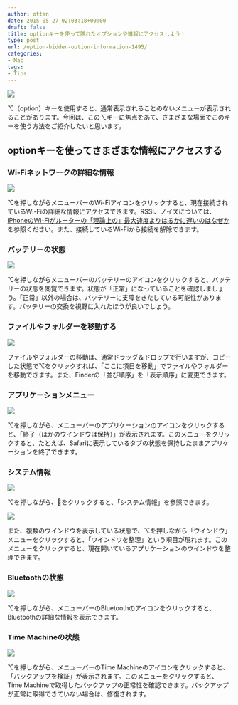 ```yaml
---
author: ottan
date: 2015-05-27 02:03:18+00:00
draft: false
title: optionキーを使って隠れたオプションや情報にアクセスしよう！
type: post
url: /option-hidden-option-information-1495/
categories:
- Mac
tags:
- Tips
---
```


![](/images/2015/05/150526-55647c19e6cd0.jpg)






⌥（option）キーを使用すると、通常表示されることのないメニューが表示されることがあります。今回は、この⌥キーに焦点をあて、さまざまな場面でこのキーを使う方法をご紹介したいと思います。





## optionキーを使ってさまざまな情報にアクセスする





### Wi-Fiネットワークの詳細な情報





![](/images/2015/05/150526-55647c1b70a44.png)






⌥を押しながらメニューバーのWi-Fiアイコンをクリックすると、現在接続されているWi-Fiの詳細な情報にアクセスできます。RSSI、ノイズについては、[iPhoneのWi-Fiがルーターの「理論上の」最大速度よりはるかに遅いのはなぜか](https://ottan.xyz/iphone-wifi-tips-279/)を参照ください。また、接続しているWi-Fiから接続を解除できます。





### バッテリーの状態





![](/images/2015/05/150526-55647c1e69531.png)






⌥を押しながらメニューバーのバッテリーのアイコンをクリックすると、バッテリーの状態を閲覧できます。状態が「正常」になっていることを確認しましょう。「正常」以外の場合は、バッテリーに支障をきたしている可能性があります。バッテリーの交換を視野に入れたほうが良いでしょう。





### ファイルやフォルダーを移動する





![](/images/2015/05/150526-55647c2150acc.png)






ファイルやフォルダーの移動は、通常ドラッグ＆ドロップで行いますが、コピーした状態で⌥をクリックすれば、「ここに項目を移動」でファイルやフォルダーを移動できます。また、Finderの「並び順序」を「表示順序」に変更できます。





### アプリケーションメニュー





![](/images/2015/05/150526-55647c26ecf1d.png)






⌥を押しながら、メニューバーのアプリケーションのアイコンをクリックすると、「終了（ほかのウインドウは保持）」が表示されます。このメニューをクリックすると、たとえば、Safariに表示しているタブの状態を保持したままアプリケーションを終了できます。





### システム情報





![](/images/2015/05/150526-55647c2bc3f16.png)






⌥を押しながら、をクリックすると、「システム情報」を参照できます。





![](/images/2015/05/150526-55647c294d0a1.png)






また、複数のウインドウを表示している状態で、⌥を押しながら「ウインドウ」メニューをクリックすると、「ウインドウを整理」という項目が現れます。このメニューをクリックすると、現在開いているアプリケーションのウインドウを整理できます。





### Bluetoothの状態





![](/images/2015/05/150526-55647c2e66ef5.png)






⌥を押しながら、メニューバーのBluetoothのアイコンをクリックすると、Bluetoothの詳細な情報を表示できます。





### Time Machineの状態





![](/images/2015/05/150526-55647c318b519.png)






⌥を押しながら、メニューバーのTime Machineのアイコンをクリックすると、「バックアップを検証」が表示されます。このメニューをクリックすると、Time Machineで取得したバックアップの正常性を確認できます。バックアップが正常に取得できていない場合は、修復されます。
